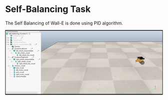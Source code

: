 # Self-Balancing Task

The Self Balancing of Wall-E is done using PID algorithm.

<p align="center">
  <img src="./docs/self-balance.gif"/>
</p>
